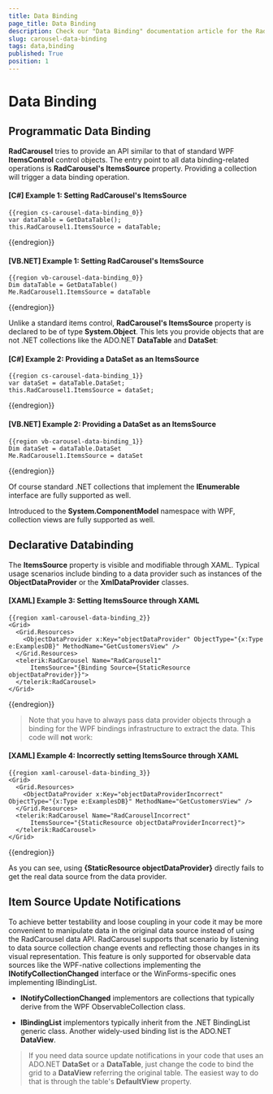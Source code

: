 ```yaml
---
title: Data Binding
page_title: Data Binding
description: Check our "Data Binding" documentation article for the RadCarousel WPF control.
slug: carousel-data-binding
tags: data,binding
published: True
position: 1
---
```


# Data Binding


## Programmatic Data Binding

__RadCarousel__ tries to provide an API similar to that of standard WPF __ItemsControl__ control objects. The entry point to all data binding-related operations is __RadCarousel's ItemsSource__ property. Providing a collection will trigger a data binding operation.

#### __[C#] Example 1: Setting RadCarousel's ItemsSource__

	{{region cs-carousel-data-binding_0}}
	var dataTable = GetDataTable();
	this.RadCarousel1.ItemsSource = dataTable;
{{endregion}}

#### __[VB.NET] Example 1: Setting RadCarousel's ItemsSource__

	{{region vb-carousel-data-binding_0}}
	Dim dataTable = GetDataTable()
	Me.RadCarousel1.ItemsSource = dataTable
{{endregion}}

Unlike a standard items control, __RadCarousel's ItemsSource__ property is declared to be of type __System.Object__. This lets you provide objects that are not .NET collections like the ADO.NET __DataTable__ and __DataSet__:

#### __[C#] Example 2: Providing a DataSet as an ItemsSource__

	{{region cs-carousel-data-binding_1}}
	var dataSet = dataTable.DataSet;
	this.RadCarousel1.ItemsSource = dataSet;
{{endregion}}

#### __[VB.NET] Example 2: Providing a DataSet as an ItemsSource__

	{{region vb-carousel-data-binding_1}}
	Dim dataSet = dataTable.DataSet
	Me.RadCarousel1.ItemsSource = dataSet
{{endregion}}

Of course standard .NET collections that implement the __IEnumerable__ interface are fully supported as well.

Introduced to the __System.ComponentModel__ namespace with WPF, collection views are fully supported as well.

## Declarative Databinding

The __ItemsSource__ property is visible and modifiable through XAML. Typical usage scenarios include binding to a data provider such as instances of the __ObjectDataProvider__ or the __XmlDataProvider__ classes.
       
#### __[XAML] Example 3: Setting ItemsSource through XAML__

	{{region xaml-carousel-data-binding_2}}
	<Grid>
	  <Grid.Resources>
	    <ObjectDataProvider x:Key="objectDataProvider" ObjectType="{x:Type e:ExamplesDB}" MethodName="GetCustomersView" />
	  </Grid.Resources>
	  <telerik:RadCarousel Name="RadCarousel1"
	      ItemsSource="{Binding Source={StaticResource objectDataProvider}}">
	  </telerik:RadCarousel>
	</Grid>
{{endregion}}

>Note that you have to always pass data provider objects through a binding for the WPF bindings infrastructure to extract the data. This code will __not__ work:

#### __[XAML] Example 4: Incorrectly setting ItemsSource through XAML__

	{{region xaml-carousel-data-binding_3}}
	<Grid>
	  <Grid.Resources>
	    <ObjectDataProvider x:Key="objectDataProviderIncorrect" ObjectType="{x:Type e:ExamplesDB}" MethodName="GetCustomersView" />
	  </Grid.Resources>
	  <telerik:RadCarousel Name="RadCarouselIncorrect"
	      ItemsSource="{StaticResource objectDataProviderIncorrect}">
	  </telerik:RadCarousel>
	</Grid>
{{endregion}}

As you can see, using __{StaticResource objectDataProvider}__ directly fails to get the real data source from the data provider.

## Item Source Update Notifications

To achieve better testability and loose coupling in your code it may be more convenient to manipulate data in the original data source instead of using the RadCarousel data API. RadCarousel supports that scenario by listening to data source collection change events and reflecting those changes in its visual representation. This feature is only supported for observable data sources like the WPF-native collections implementing the __INotifyCollectionChanged__ interface or the WinForms-specific ones implementing IBindingList.

* __INotifyCollectionChanged__ implementors are collections that typically derive from the WPF ObservableCollection class.

* __IBindingList__ implementors typically inherit from the .NET BindingList generic class. Another widely-used binding list is the ADO.NET __DataView__. 

>If you need data source update notifications in your code that uses an ADO.NET __DataSet__ or a __DataTable__, just change the code to bind the grid to a __DataView__ referring the original table. The easiest way to do that is through the table's __DefaultView__ property.
